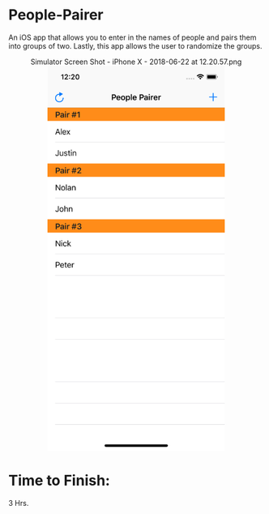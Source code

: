 # People-Pairer
An iOS app that allows you to enter in the names of people and pairs them into groups of two. Lastly, this app allows the user to randomize the groups.

<p align="center">
   Simulator Screen Shot - iPhone X - 2018-06-22 at 12.20.57.png
   <img src="Simulator Screen Shot - iPhone X - 2018-06-22 at 12.20.57.png" width="350"/>
</p>

# Time to Finish:
3 Hrs.

